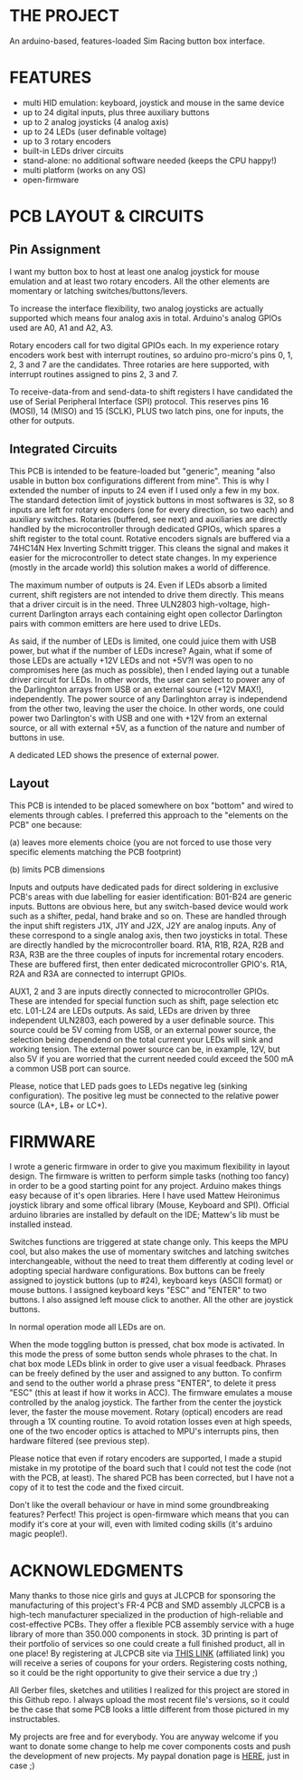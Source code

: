 # THE PROJECT
An arduino-based, features-loaded Sim Racing button box interface.

# FEATURES
- multi HID emulation: keyboard, joystick and mouse in the same device
- up to 24 digital inputs, plus three auxiliary buttons
- up to 2 analog joysticks (4 analog axis)
- up to 24 LEDs (user definable voltage)
- up to 3 rotary encoders
- built-in LEDs driver circuits
- stand-alone: no additional software needed (keeps the CPU happy!)
- multi platform (works on any OS)
- open-firmware

# PCB LAYOUT & CIRCUITS
## Pin Assignment
I want my button box to host at least one analog joystick for mouse emulation and at least two rotary encoders. All the other elements are momentary or latching switches/buttons/levers.

To increase the interface flexibility, two analog joysticks are actually supported which means four analog axis in total. Arduino's analog GPIOs used are A0, A1 and A2, A3.

Rotary encoders call for two digital GPIOs each. In my experience rotary encoders work best with interrupt routines, so arduino pro-micro's pins 0, 1, 2, 3 and 7 are the candidates. Three rotaries are here supported, with interrupt routines assigned to pins 2, 3 and 7.

To receive-data-from and send-data-to shift registers I have candidated the use of Serial Peripheral Interface (SPI) protocol. This reserves pins 16 (MOSI), 14 (MISO) and 15 (SCLK), PLUS two latch pins, one for inputs, the other for outputs.
## Integrated Circuits
This PCB is intended to be feature-loaded but "generic", meaning "also usable in button box configurations different from mine". This is why I extended the number of inputs to 24 even if I used only a few in my box. The standard detection limit of joystick buttons in most softwares is 32, so 8 inputs are left for rotary encoders (one for every direction, so two each) and auxiliary switches. Rotaries (buffered, see next) and auxiliaries are directly handled by the microcontroller through dedicated GPIOs, which spares a shift register to the total count.
Rotative encoders signals are buffered via a 74HC14N Hex Inverting Schmitt trigger. This cleans the signal and makes it easier for the microcontroller to detect state changes. In my experience (mostly in the arcade world) this solution makes a world of difference.

The maximum number of outputs is 24. Even if LEDs absorb a limited current, shift registers are not intended to drive them directly. This means that a driver circuit is in the need. Three ULN2803 high-voltage, high-current Darlington arrays each containing eight open collector Darlington pairs with common emitters are here used to drive LEDs.

As said, if the number of LEDs is limited, one could juice them with USB power, but what if the number of LEDs increse? Again, what if some of those LEDs are actually +12V LEDs and not +5V?I was open to no compromises here (as much as possible), then I ended laying out a tunable driver circuit for LEDs. In other words, the user can select to power any of the Darlinghton arrays from USB or an external source (+12V MAX!), independently. The power source of any Darlinghton array is independend from the other two, leaving the user the choice. In other words, one could power two Darlington's with USB and one with +12V from an external source, or all with external +5V, as a function of the nature and number of buttons in use.

A dedicated LED shows the presence of external power.
## Layout
This PCB is intended to be placed somewhere on box "bottom" and wired to elements through cables. I preferred this approach to the "elements on the PCB" one because:

(a) leaves more elements choice (you are not forced to use those very specific elements matching the PCB footprint)

(b) limits PCB dimensions

Inputs and outputs have dedicated pads for direct soldering in exclusive PCB's areas with due labelling for easier identification:
B01-B24 are generic inputs. Buttons are obvious here, but any switch-based device would work such as a shifter, pedal, hand brake and so on. These are handled through the input shift registers
J1X, J1Y and J2X, J2Y are analog inputs. Any of these correspond to a single analog axis, then two joysticks in total. These are directly handled by the microcontroller board.
R1A, R1B, R2A, R2B and R3A, R3B are the three couples of inputs for incremental rotary encoders. These are buffered first, then enter dedicated microcontroller GPIO's. R1A, R2A and R3A are connected to interrupt GPIOs.

AUX1, 2 and 3 are inputs directly connected to microcontroller GPIOs. These are intended for special function such as shift, page selection etc etc.
L01-L24 are LEDs outputs. As said, LEDs are driven by three independent ULN2803, each powered by a user definable source. This source could be 5V coming from USB, or an external power source, the selection being dependend on the total current your LEDs will sink and working tension. The external power source can be, in example, 12V, but also 5V if you are worried that the current needed could exceed the 500 mA a common USB port can source.

Please, notice that LED pads goes to LEDs negative leg (sinking configuration). The positive leg must be connected to the relative power source (LA+, LB+ or LC+).
# FIRMWARE
I wrote a generic firmware in order to give you maximum flexibility in layout design. The firmware is written to perform simple tasks (nothing too fancy) in order to be a good starting point for any project.
Arduino makes things easy because of it's open libraries. Here I have used Mattew Heironimus joystick library and some offical library (Mouse, Keyboard and SPI). Official arduino libraries are installed by default on the IDE; Mattew's lib must be installed instead.

Switches functions are triggered at state change only. This keeps the MPU cool, but also makes the use of momentary switches and latching switches interchangeable, without the need to treat them differently at coding level or adopting special hardware configurations. Box buttons can be freely assigned to joystick buttons (up to #24), keyboard keys (ASCII format) or mouse buttons. I assigned keyboard keys "ESC" and "ENTER" to two buttons. I also assigned left mouse click to another. All the other are joystick buttons.

In normal operation mode all LEDs are on.

When the mode toggling button is pressed, chat box mode is activated. In this mode the press of some button sends whole phrases to the chat. In chat box mode LEDs blink in order to give user a visual feedback. Phrases can be freely defined by the user and assigned to any button. To confirm and send to the outher world a phrase press "ENTER", to delete it press "ESC" (this at least if how it works in ACC).
The firmware emulates a mouse controlled by the analog joystick. The farther from the center the joystick lever, the faster the mouse movement.
Rotary (optical) encoders are read through a 1X counting routine. To avoid rotation losses even at high speeds, one of the two encoder optics is attached to MPU's interrupts pins, then hardware filtered (see previous step).

Please notice that even if rotary encoders are supported, I made a stupid mistake in my prototipe of the board such that I could not test the code (not with the PCB, at least). The shared PCB has been corrected, but I have not a copy of it to test the code and the fixed circuit. 

Don't like the overall behaviour or have in mind some groundbreaking features? Perfect! This project is open-firmware which means that you can modify it's core at your will, even with limited coding skills (it's arduino magic people!).

# ACKNOWLEDGMENTS
Many thanks to those nice girls and guys at JLCPCB for sponsoring the manufacturing of this project's FR-4 PCB and SMD assembly
JLCPCB is a high-tech manufacturer specialized in the production of high-reliable and cost-effective PCBs. They offer a flexible PCB assembly service with a huge library of more than 350.000 components in stock.
3D printing is part of their portfolio of services so one could create a full finished product, all in one place!
By registering at JLCPCB site via [THIS LINK](https://jlcpcb.com/IAT) (affiliated link) you will receive a series of coupons for your orders. Registering costs nothing, so it could be the right opportunity to give their service a due try ;)

All Gerber files, sketches and utilities I realized for this project are stored in this Github repo. I always upload the most recent file's versions, so it could be the case that some PCB looks a little different from those pictured in my instructables.

My projects are free and for everybody. You are anyway welcome if you want to donate some change to help me cover components costs and push the development of new projects.
My paypal donation page is [HERE](https://paypal.me/GuidolinMarco?country.x=IT&locale.x=it_IT), just in case ;)
